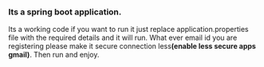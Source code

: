 <h3>Its a spring boot application.</h3>
Its a working code if you want to run it just replace application.properties file with the required details and it will run.
What ever email id you are registering please make it secure connection less<b>(enable less secure apps gmail)</b>.
Then run and enjoy.
